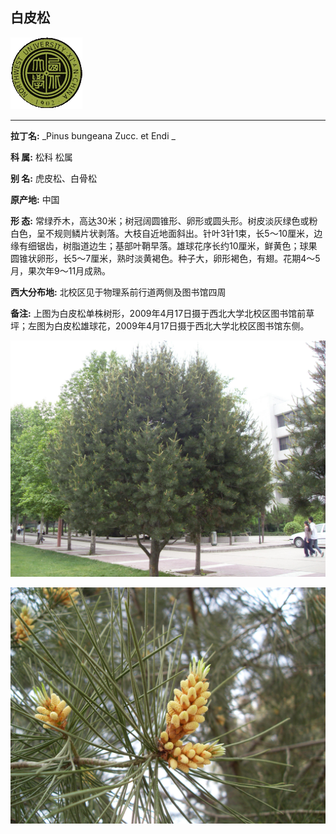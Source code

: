 ## 白皮松

![西北大学校园网络植物志](JPG/nwu.gif)

---

**拉丁名:**  _Pinus bungeana Zucc. et Endi _

**科 属:** 松科 松属

**别 名:** 虎皮松、白骨松

**原产地:** 中国

**形  态:** 常绿乔木，高达30米；树冠阔圆锥形、卵形或圆头形。树皮淡灰绿色或粉白色，呈不规则鳞片状剥落。大枝自近地面斜出。针叶3针1束，长5～10厘米，边缘有细锯齿，树脂道边生；基部叶鞘早落。雄球花序长约10厘米，鲜黄色；球果圆锥状卵形，长5～7厘米，熟时淡黄褐色。种子大，卵形褐色，有翅。花期4～5月，果次年9～11月成熟。　　　　

**西大分布地:** 北校区见于物理系前行道两侧及图书馆四周 

**备注:** 上图为白皮松单株树形，2009年4月17日摄于西北大学北校区图书馆前草坪；左图为白皮松雄球花，2009年4月17日摄于西北大学北校区图书馆东侧。

![白皮松](JPG/白皮松.JPG) 

![白皮松](JPG/白皮松1.JPG) 

